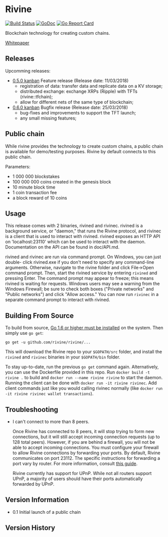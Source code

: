 Rivine
======

[![Build Status](https://travis-ci.org/rivine/rivine.svg?branch=master)](https://travis-ci.org/rivine/rivine)
[![GoDoc](https://godoc.org/github.com/rivine/rivine?status.svg)](https://godoc.org/github.com/rivine/rivine)
[![Go Report Card](https://goreportcard.com/badge/github.com/rivine/rivine)](https://goreportcard.com/report/github.com/rivine/rivine)

Blockchain technology for creating custom chains.

[Whitepaper](doc/whitepaper.md)

Releases
--------

Upcomming releases:

+ [0.5.0 kanban](https://waffle.io/rivine/home?milestone=0.5%20features%20required%20to%20launch%20tfchain) Feature release (Release date: 11/03/2018)
  + registration of data: transfer data and replicate data on a KV storage;
  + distributed exchange: exchange XRPs (Ripple) with TFTs (rivine::tfchain);
  + allow for different nets of the same type of blockchain;
+ [0.6.0 kanban](https://waffle.io/rivine/home?milestone=0.6%20pre-launch) Bugfix release (Release date: 25/03/2018)
  + bug-fixes and improvements to support the TFT launch;
  + any small missing features;

Public chain
------------

While rivine provides the technology to create custom chains, a public chain is available for
demo/testing purposes. Rivine by default connects to this public chain.

Parameters:
* 1 000 000 blockstakes
* 100 000 000 coins created in the genesis block
* 10 minute block time
* 1 coin transaction fee
* a block reward of 10 coins

Usage
-----

This release comes with 2 binaries, rivined and rivinec. rivined is a background
service, or "daemon," that runs the Rivine protocol, and rivinec is a client that is
used to interact with rivined. rivined exposes an HTTP API on 'localhost:23110' which
can be used to interact with the daemon. Documentation on the API can be found in doc/API.md.

rivined and rivinec are run via command prompt. On Windows, you can just double-
click rivined.exe if you don't need to specify any command-line arguments.
Otherwise, navigate to the rivine folder and click File->Open command prompt.
Then, start the rivined service by entering `rivined` and pressing Enter. The
command prompt may appear to freeze; this means rivined is waiting for requests.
Windows users may see a warning from the Windows Firewall; be sure to check
both boxes ("Private networks" and "Public networks") and click "Allow
access." You can now run `rivinec` in a separate command prompt to interact with
rivined.

Building From Source
--------------------

To build from source, [Go 1.6 or higher must be installed](https://golang.org/doc/install)
on the system. Then simply use `go get`:

```
go get -u github.com/rivine/rivine/...
```

This will download the Rivine repo to your `$GOPATH/src` folder, and install the
`rivined` and `rivinec` binaries in your `$GOPATH/bin` folder.

To stay up-to-date, run the previous `go get` command again. Alternatively, you
can use the Dockerfile provided in this repo. Run `docker build -t rivine .`
to build and `docker run --name rivine rivine` to start the daemon.
Running the client can be done with `docker run -it rivine rivinec`.
Add client commands just like you would calling rivinec normally (like `docker run -it rivine rivinec wallet transactions`).


Troubleshooting
---------------

- I can't connect to more than 8 peers.

  Once Rivine has connected to 8 peers, it will stop trying to form new
  connections, but it will still accept incoming connection requests (up to 128
  total peers). However, if you are behind a firewall, you will not be able to
  accept incoming connections. You must configure your firewall to allow Rivine
  connections by forwarding your ports. By default, Rivine communicates on port
  23112. The specific instructions for forwarding a port vary by
  router. For more information, consult [this guide](http://portfoward.com).

  Rivine currently has support for UPnP. While not all routers support UPnP, a
  majority of users should have their ports automatically forwarded by UPnP.


Version Information
-------------------
* 0.1    Initial launch of a public chain

Version History
---------------
